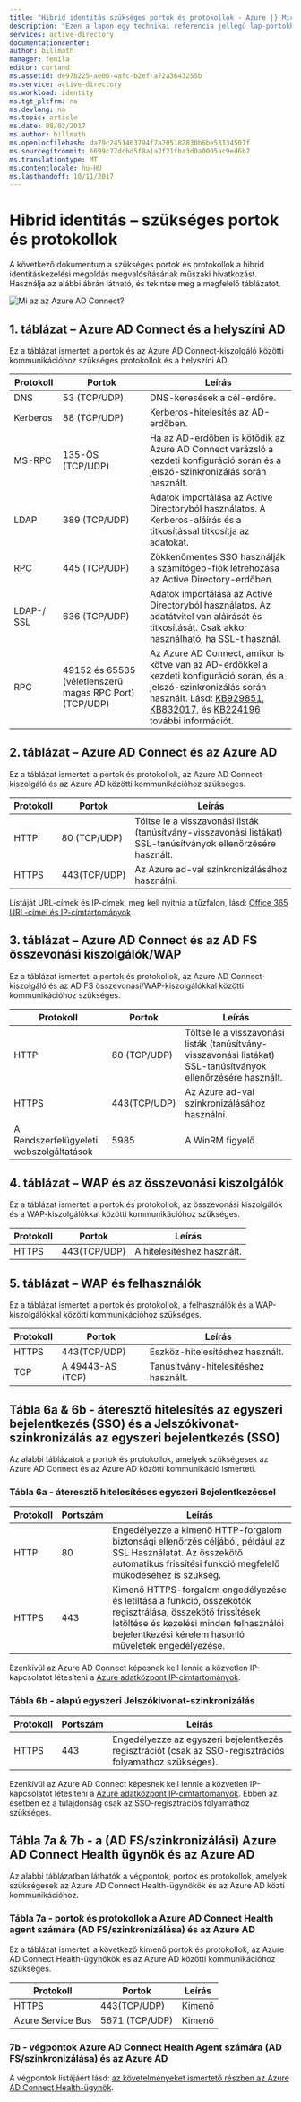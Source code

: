 ```yaml
---
title: "Hibrid identitás szükséges portok és protokollok - Azure |} Microsoft Docs"
description: "Ezen a lapon egy technikai referencia jellegű lap-portokhoz, amelyek szükségesek az Azure AD Connect nyitva kell lennie"
services: active-directory
documentationcenter: 
author: billmath
manager: femila
editor: curtand
ms.assetid: de97b225-ae06-4afc-b2ef-a72a3643255b
ms.service: active-directory
ms.workload: identity
ms.tgt_pltfrm: na
ms.devlang: na
ms.topic: article
ms.date: 08/02/2017
ms.author: billmath
ms.openlocfilehash: da79c2451463794f7a205182830b6be53134507f
ms.sourcegitcommit: 6699c77dcbd5f8a1a2f21fba3d0a0005ac9ed6b7
ms.translationtype: MT
ms.contentlocale: hu-HU
ms.lasthandoff: 10/11/2017
---
```

# <a name="hybrid-identity-required-ports-and-protocols"></a>Hibrid identitás – szükséges portok és protokollok
A következő dokumentum a szükséges portok és protokollok a hibrid identitáskezelési megoldás megvalósításának műszaki hivatkozást. Használja az alábbi ábrán látható, és tekintse meg a megfelelő táblázatot.

![Mi az az Azure AD Connect?](./media/active-directory-aadconnect-ports/required3.png)

## <a name="table-1---azure-ad-connect-and-on-premises-ad"></a>1. táblázat – Azure AD Connect és a helyszíni AD
Ez a táblázat ismerteti a portok és az Azure AD Connect-kiszolgáló közötti kommunikációhoz szükséges protokollok és a helyszíni AD.

| Protokoll | Portok | Leírás |
| --- | --- | --- |
| DNS |53 (TCP/UDP) |DNS-keresések a cél-erdőre. |
| Kerberos |88 (TCP/UDP) |Kerberos-hitelesítés az AD-erdőben. |
| MS-RPC |135-ÖS (TCP/UDP) |Ha az AD-erdőben is kötődik az Azure AD Connect varázsló a kezdeti konfiguráció során és a jelszó-szinkronizálás során használt. |
| LDAP |389 (TCP/UDP) |Adatok importálása az Active Directoryból használatos. A Kerberos-aláírás és a titkosítással titkosítja az adatokat. |
| RPC | 445 (TCP/UDP) |Zökkenőmentes SSO használják a számítógép-fiók létrehozása az Active Directory-erdőben. |
| LDAP-/ SSL |636 (TCP/UDP) |Adatok importálása az Active Directoryból használatos. Az adatátvitel van aláírását és titkosítását. Csak akkor használható, ha SSL-t használ. |
| RPC |49152 és 65535 (véletlenszerű magas RPC Port)(TCP/UDP) |Az Azure AD Connect, amikor is kötve van az AD-erdőkkel a kezdeti konfiguráció során, és a jelszó-szinkronizálás során használt. Lásd: [KB929851](https://support.microsoft.com/kb/929851), [KB832017](https://support.microsoft.com/kb/832017), és [KB224196](https://support.microsoft.com/kb/224196) további információt. |

## <a name="table-2---azure-ad-connect-and-azure-ad"></a>2. táblázat – Azure AD Connect és az Azure AD
Ez a táblázat ismerteti a portok és protokollok, az Azure AD Connect-kiszolgáló és az Azure AD közötti kommunikációhoz szükséges.

| Protokoll | Portok | Leírás |
| --- | --- | --- |
| HTTP |80 (TCP/UDP) |Töltse le a visszavonási listák (tanúsítvány-visszavonási listákat) SSL-tanúsítványok ellenőrzésére használt. |
| HTTPS |443(TCP/UDP) |Az Azure ad-val szinkronizálásához használni. |

Listáját URL-címek és IP-címek, meg kell nyitnia a tűzfalon, lásd: [Office 365 URL-címei és IP-címtartományok](https://support.office.com/article/Office-365-URLs-and-IP-address-ranges-8548a211-3fe7-47cb-abb1-355ea5aa88a2).

## <a name="table-3---azure-ad-connect-and-ad-fs-federation-serverswap"></a>3. táblázat – Azure AD Connect és az AD FS összevonási kiszolgálók/WAP
Ez a táblázat ismerteti a portok és protokollok, az Azure AD Connect-kiszolgáló és az AD FS összevonási/WAP-kiszolgálókkal közötti kommunikációhoz szükséges.  

| Protokoll | Portok | Leírás |
| --- | --- | --- |
| HTTP |80 (TCP/UDP) |Töltse le a visszavonási listák (tanúsítvány-visszavonási listákat) SSL-tanúsítványok ellenőrzésére használt. |
| HTTPS |443(TCP/UDP) |Az Azure ad-val szinkronizálásához használni. |
| A Rendszerfelügyeleti webszolgáltatások |5985 |A WinRM figyelő |

## <a name="table-4---wap-and-federation-servers"></a>4. táblázat – WAP és az összevonási kiszolgálók
Ez a táblázat ismerteti a portok és protokollok, az összevonási kiszolgálók és a WAP-kiszolgálókkal közötti kommunikációhoz szükséges.

| Protokoll | Portok | Leírás |
| --- | --- | --- |
| HTTPS |443(TCP/UDP) |A hitelesítéshez használt. |

## <a name="table-5---wap-and-users"></a>5. táblázat – WAP és felhasználók
Ez a táblázat ismerteti a portok és protokollok, a felhasználók és a WAP-kiszolgálókkal közötti kommunikációhoz szükséges.

| Protokoll | Portok | Leírás |
| --- | --- | --- |
| HTTPS |443(TCP/UDP) |Eszköz-hitelesítéshez használt. |
| TCP |A 49443-AS (TCP) |Tanúsítvány-hitelesítéshez használt. |

## <a name="table-6a--6b---pass-through-authentication-with-single-sign-on-sso-and-password-hash-sync-with-single-sign-on-sso"></a>Tábla 6a & 6b - áteresztő hitelesítés az egyszeri bejelentkezés (SSO) és a Jelszókivonat-szinkronizálás az egyszeri bejelentkezés (SSO)
Az alábbi táblázatok a portok és protokollok, amelyek szükségesek az Azure AD Connect és az Azure AD közötti kommunikáció ismerteti.

### <a name="table-6a---pass-through-authentication-with-sso"></a>Tábla 6a - áteresztő hitelesítéses egyszeri Bejelentkezéssel
|Protokoll|Portszám|Leírás
| --- | --- | ---
|HTTP|80|Engedélyezze a kimenő HTTP-forgalom biztonsági ellenőrzés céljából, például az SSL Használatát. Az összekötő automatikus frissítési funkció megfelelő működéséhez is szükség.
|HTTPS|443| Kimenő HTTPS-forgalom engedélyezése és letiltása a funkció, összekötők regisztrálása, összekötő frissítések letöltése és kezelési minden felhasználói bejelentkezési kérelem hasonló műveletek engedélyezése.

Ezenkívül az Azure AD Connect képesnek kell lennie a közvetlen IP-kapcsolatot létesíteni a [Azure adatközpont IP-címtartományok](https://www.microsoft.com/en-us/download/details.aspx?id=41653).

### <a name="table-6b---password-hash-sync-with-sso"></a>Tábla 6b - alapú egyszeri Jelszókivonat-szinkronizálás

|Protokoll|Portszám|Leírás
| --- | --- | ---
|HTTPS|443| Engedélyezze az egyszeri bejelentkezés regisztrációt (csak az SSO-regisztrációs folyamathoz szükséges).

Ezenkívül az Azure AD Connect képesnek kell lennie a közvetlen IP-kapcsolatot létesíteni a [Azure adatközpont IP-címtartományok](https://www.microsoft.com/en-us/download/details.aspx?id=41653). Ebben az esetben ez a tulajdonság csak az SSO-regisztrációs folyamathoz szükséges.

## <a name="table-7a--7b---azure-ad-connect-health-agent-for-ad-fssync-and-azure-ad"></a>Tábla 7a & 7b - a (AD FS/szinkronizálási) Azure AD Connect Health ügynök és az Azure AD
Az alábbi táblázatban láthatók a végpontok, portok és protokollok, amelyek szükségesek az Azure AD Connect Health-ügynökök és az Azure AD közti kommunikációhoz.

### <a name="table-7a---ports-and-protocols-for-azure-ad-connect-health-agent-for-ad-fssync-and-azure-ad"></a>Tábla 7a - portok és protokollok a Azure AD Connect Health agent számára (AD FS/szinkronizálása) és az Azure AD
Ez a táblázat ismerteti a következő kimenő portok és protokollok, az Azure AD Connect Health-ügynökök és az Azure AD közötti kommunikációhoz szükséges.  

| Protokoll | Portok | Leírás |
| --- | --- | --- |
| HTTPS |443(TCP/UDP) |Kimenő |
| Azure Service Bus |5671 (TCP/UDP) |Kimenő |

### <a name="7b---endpoints-for-azure-ad-connect-health-agent-for-ad-fssync-and-azure-ad"></a>7b - végpontok Azure AD Connect Health Agent számára (AD FS/szinkronizálása) és az Azure AD
A végpontok listájáért lásd: [az követelményeket ismertető részben az Azure AD Connect Health-ügynök](../connect-health/active-directory-aadconnect-health-agent-install.md#requirements).

